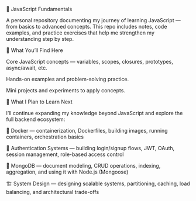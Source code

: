 🧠 JavaScript Fundamentals

A personal repository documenting my journey of learning JavaScript — from basics to advanced concepts.
This repo includes notes, code examples, and practice exercises that help me strengthen my understanding step by step.

🚀 What You’ll Find Here
      
Core JavaScript concepts — variables, scopes, closures, prototypes, async/await, etc.
   
Hands-on examples and problem-solving practice.

Mini projects and experiments to apply concepts.

🧩 What I Plan to Learn Next

I’ll continue expanding my knowledge beyond JavaScript and explore the full backend ecosystem:

🐳 Docker — containerization, Dockerfiles, building images, running containers, orchestration basics

🔐 Authentication Systems — building login/signup flows, JWT, OAuth, session management, role-based access control

🍃 MongoDB — document modeling, CRUD operations, indexing, aggregation, and using it with Node.js (Mongoose)

🏗️ System Design — designing scalable systems, partitioning, caching, load balancing, and architectural trade-offs
